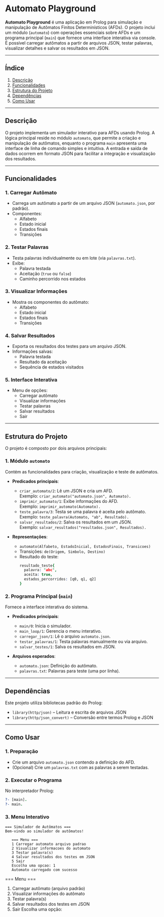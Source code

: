 # **Automato Playground**

**Automato Playground** é uma aplicação em Prolog para simulação e manipulação de Autômatos Finitos Determinísticos (AFDs). O projeto inclui um módulo (`automato`) com operações essenciais sobre AFDs e um programa principal (`main`) que fornece uma interface interativa via console. É possível carregar autômatos a partir de arquivos JSON, testar palavras, visualizar detalhes e salvar os resultados em JSON.

---

## **Índice**

1. [Descrição](#descrição)  
2. [Funcionalidades](#funcionalidades)  
3. [Estrutura do Projeto](#estrutura-do-projeto)  
4. [Dependências](#dependências)  
5. [Como Usar](#como-usar)  

---

## **Descrição**

O projeto implementa um simulador interativo para AFDs usando Prolog. A lógica principal reside no módulo `automato`, que permite a criação e manipulação de autômatos, enquanto o programa `main` apresenta uma interface de linha de comando simples e intuitiva. A entrada e saída de dados ocorrem em formato JSON para facilitar a integração e visualização dos resultados.

---

## **Funcionalidades**

### 1. **Carregar Autômato**
- Carrega um autômato a partir de um arquivo JSON (`automato.json`, por padrão).
- Componentes:
  - Alfabeto  
  - Estado inicial  
  - Estados finais  
  - Transições  

### 2. **Testar Palavras**
- Testa palavras individualmente ou em lote (via `palavras.txt`).
- Exibe:
  - Palavra testada  
  - Aceitação (`true` ou `false`)  
  - Caminho percorrido nos estados  

### 3. **Visualizar Informações**
- Mostra os componentes do autômato:
  - Alfabeto  
  - Estado inicial  
  - Estados finais  
  - Transições  

### 4. **Salvar Resultados**
- Exporta os resultados dos testes para um arquivo JSON.
- Informações salvas:
  - Palavra testada  
  - Resultado da aceitação  
  - Sequência de estados visitados  

### 5. **Interface Interativa**
- Menu de opções:
  - Carregar autômato  
  - Visualizar informações  
  - Testar palavras  
  - Salvar resultados  
  - Sair  

---

## **Estrutura do Projeto**

O projeto é composto por dois arquivos principais:

### 1. **Módulo `automato`**
Contém as funcionalidades para criação, visualização e teste de autômatos.

- **Predicados principais**:
  - `criar_automato/2`: Lê um JSON e cria um AFD.  
    Exemplo: `criar_automato("automato.json", Automato).`
  - `imprimir_automato/1`: Exibe informações do AFD.  
    Exemplo: `imprimir_automato(Automato).`
  - `teste_palavra/3`: Testa se uma palavra é aceita pelo autômato.  
    Exemplo: `teste_palavra(Automato, "ab", Resultado).`
  - `salvar_resultados/2`: Salva os resultados em um JSON.  
    Exemplo: `salvar_resultados("resultados.json", Resultados).`

- **Representações**:
  - `automato(Alfabeto, EstadoInicial, EstadosFinais, Transicoes)`  
  - Transições: `de(Origem, Simbolo, Destino)`
  - Resultado do teste:
    ```prolog
    resultado_teste{
      palavra: "abc",
      aceita: true,
      estados_percorridos: [q0, q1, q2]
    }
    ```

### 2. **Programa Principal (`main`)**
Fornece a interface interativa do sistema.

- **Predicados principais**:
  - `main/0`: Inicia o simulador.  
  - `main_loop/1`: Gerencia o menu interativo.  
  - `carregar_json/1`: Lê o arquivo `automato.json`.  
  - `testar_palavras/1`: Testa palavras manualmente ou via arquivo.  
  - `salvar_testes/1`: Salva os resultados em JSON.

- **Arquivos esperados**:
  - `automato.json`: Definição do autômato.  
  - `palavras.txt`: Palavras para teste (uma por linha).  

---

## **Dependências**

Este projeto utiliza bibliotecas padrão do Prolog:

- `library(http/json)` – Leitura e escrita de arquivos JSON  
- `library(http/json_convert)` – Conversão entre termos Prolog e JSON  

---

## **Como Usar**

### 1. **Preparação**
- Crie um arquivo `automato.json` contendo a definição do AFD.  
- (Opcional) Crie um `palavras.txt` com as palavras a serem testadas.

### 2. **Executar o Programa**
No interpretador Prolog:

```prolog
?- [main].
?- main.
```

### 3. **Menu Interativo**
```
=== Simulador de Autômatos ===
Bem-vindo ao simulador de autômatos!

   === Menu ===
   1 Carregar automato arquivo padrao
   2 Visualizar informacoes do automato
   3 Testar palavra(s)
   4 Salvar resultados dos testes em JSON
   5 Sair
   Escolha uma opcao: 1
   Automato carregado com sucesso
   ```

=== Menu ===
1. Carregar autômato (arquivo padrão)
2. Visualizar informações do autômato
3. Testar palavra(s)
4. Salvar resultados dos testes em JSON
5. Sair
Escolha uma opção: 
```